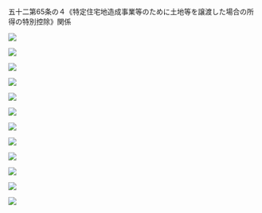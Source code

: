 五十二第65条の４《特定住宅地造成事業等のために土地等を譲渡した場合の所得の特別控除》関係

![](https://www.nta.go.jp/tmp/2d23cd94-ac4f-4a30-a576-c822df2fa10b/images/f03c7b5319f0e5a778ef64bcf340dac9ad196ae7b1b989bd71745fbe9e43a1ae.jpg)

![](https://www.nta.go.jp/tmp/2d23cd94-ac4f-4a30-a576-c822df2fa10b/images/0445ad09b221e5138ae472135ac06336a90908aadf6df37332c18bd32522f916.jpg)

![](https://www.nta.go.jp/tmp/2d23cd94-ac4f-4a30-a576-c822df2fa10b/images/d5f5bb98e1dd6de0743f69a5f6b0725cdf0ee70925c4e20cbf0738585da23ac9.jpg)

![](https://www.nta.go.jp/tmp/2d23cd94-ac4f-4a30-a576-c822df2fa10b/images/7ca56e96c829e1189de79d54ab67fba2c3431a093f28843608c3151869306bca.jpg)

![](https://www.nta.go.jp/tmp/2d23cd94-ac4f-4a30-a576-c822df2fa10b/images/64a52269a2fb0aab424a179bb6c95e54a708e9a21983b6adfec1b4192657f5dc.jpg)

![](https://www.nta.go.jp/tmp/2d23cd94-ac4f-4a30-a576-c822df2fa10b/images/9709f7d8baa78f2e980d050669d762c1482a87b4a4551c107f8936e719adf9a7.jpg)

![](https://www.nta.go.jp/tmp/2d23cd94-ac4f-4a30-a576-c822df2fa10b/images/23f1b3580c00735467b10e0917155775e9395e1b025fff994cd754f806955ea9.jpg)

![](https://www.nta.go.jp/tmp/2d23cd94-ac4f-4a30-a576-c822df2fa10b/images/7b4cb5788331ec9950ca0670b2028cafc1aba63387c76c7c4dff06a54098b815.jpg)

![](https://www.nta.go.jp/tmp/2d23cd94-ac4f-4a30-a576-c822df2fa10b/images/2d0e35ffe13ac09bb688f35c93c81a0c24d6ba0c553faaa13fd51b99eb623a1d.jpg)

![](https://www.nta.go.jp/tmp/2d23cd94-ac4f-4a30-a576-c822df2fa10b/images/279430c70834983f80dcfeaacad60d46a9aa18321d23ddd2f7182f9404315971.jpg)

![](https://www.nta.go.jp/tmp/2d23cd94-ac4f-4a30-a576-c822df2fa10b/images/24d71d9794ab4531d5e9574bdbb021af72bb98aff74102324cd4460fe2e361e4.jpg)

![](https://www.nta.go.jp/tmp/2d23cd94-ac4f-4a30-a576-c822df2fa10b/images/063b05cae20fac8e079263a5605b922eecfa416cacf10f34877ce6262a58a35d.jpg)